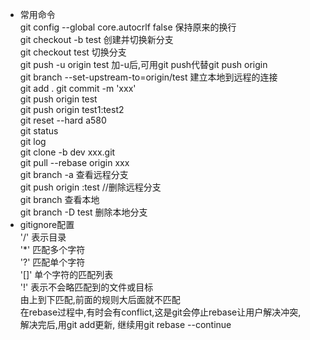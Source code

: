 * 常用命令  
git config --global core.autocrlf false   保持原来的换行  
git checkout -b test  创建并切换新分支  
git checkout test  切换分支  
git push -u origin test 加-u后,可用git push代替git push origin  
git branch --set-upstream-to=origin/test  建立本地到远程的连接  
git add .
git commit -m 'xxx'  
git push origin test  
git push origin test1:test2  
git reset --hard a580  
git status  
git log  
git clone -b dev  xxx.git  
git pull --rebase origin xxx  
git branch -a  查看远程分支  
git push origin :test  //删除远程分支  
git branch  查看本地  
git branch -D test  删除本地分支  
* gitignore配置  
'/' 表示目录  
'*' 匹配多个字符  
'?' 匹配单个字符  
'[]' 单个字符的匹配列表  
'!' 表示不会略匹配到的文件或目标  
由上到下匹配,前面的规则大后面就不匹配  
在rebase过程中,有时会有conflict,这是git会停止rebase让用户解决冲突,  
解决完后,用git add更新, 继续用git rebase --continue  
